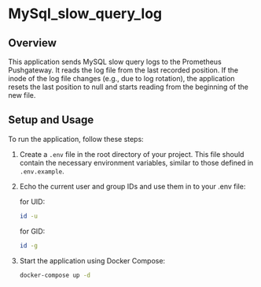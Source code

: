 # MySql_slow_query_log

## Overview

This application sends MySQL slow query logs to the Prometheus Pushgateway. It reads the log file from the last recorded position. If the inode of the log file changes (e.g., due to log rotation), the application resets the last position to null and starts reading from the beginning of the new file.

## Setup and Usage

To run the application, follow these steps:

1. Create a `.env` file in the root directory of your project. This file should contain the necessary environment variables, similar to those defined in `.env.example`.

2. Echo the current user and group IDs and use them in to your .env file:

    for UID:
   ```sh
   id -u
   ```
    for GID:
   ```sh
   id -g
    ```

3. Start the application using Docker Compose:
    ```sh
    docker-compose up -d
    ```
